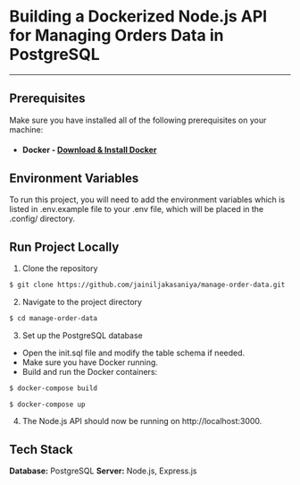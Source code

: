 # Building a Dockerized Node.js API for Managing Orders Data in PostgreSQL
---
## Prerequisites

Make sure you have installed all of the following prerequisites on your machine:

- #### Docker - [Download & Install Docker](https://www.docker.com/products/docker-desktop/) 
## Environment Variables

To run this project, you will need to add the environment variables which is listed in .env.example file to your .env file, which will be placed in the .config/ directory.

## Run Project Locally

1. Clone the repository

```bash
$ git clone https://github.com/jainiljakasaniya/manage-order-data.git
```

2. Navigate to the project directory

```bash
$ cd manage-order-data
```

3. Set up the PostgreSQL database

- Open the init.sql file and modify the table schema if needed.
- Make sure you have Docker running.
- Build and run the Docker containers:

```bash
$ docker-compose build
```
```bash
$ docker-compose up
```

4. The Node.js API should now be running on http://localhost:3000.

## Tech Stack

**Database:** PostgreSQL
**Server:** Node.js, Express.js